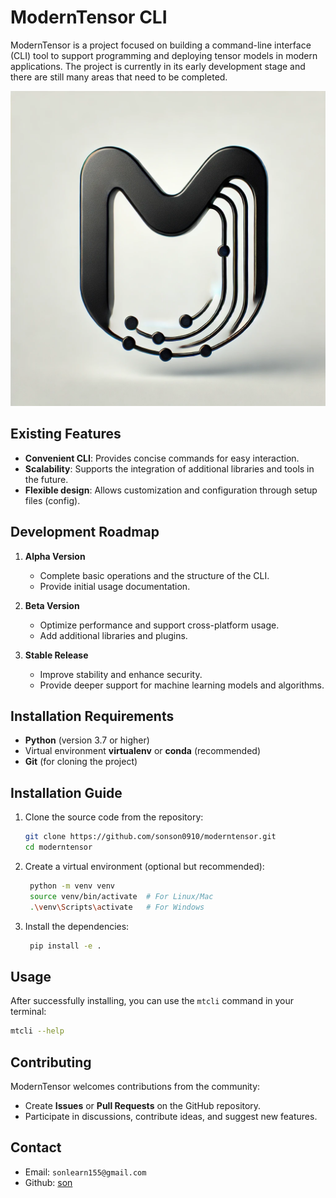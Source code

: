 # ModernTensor CLI

ModernTensor is a project focused on building a command-line interface (CLI) tool to support programming and deploying tensor models in modern applications. The project is currently in its early development stage and there are still many areas that need to be completed.

![moderntensor.png](https://github.com/sonson0910/moderntensor/blob/main/moderntensor.png)

## Existing Features

- **Convenient CLI**: Provides concise commands for easy interaction.
- **Scalability**: Supports the integration of additional libraries and tools in the future.
- **Flexible design**: Allows customization and configuration through setup files (config).

## Development Roadmap

1. **Alpha Version**  
   - Complete basic operations and the structure of the CLI.  
   - Provide initial usage documentation.

2. **Beta Version**  
   - Optimize performance and support cross-platform usage.  
   - Add additional libraries and plugins.

3. **Stable Release**  
   - Improve stability and enhance security.  
   - Provide deeper support for machine learning models and algorithms.

## Installation Requirements

- **Python** (version 3.7 or higher)
- Virtual environment **virtualenv** or **conda** (recommended)
- **Git** (for cloning the project)

## Installation Guide

1. Clone the source code from the repository:
   ```bash
   git clone https://github.com/sonson0910/moderntensor.git
   cd moderntensor
   ```

2. Create a virtual environment (optional but recommended):
   ```bash
    python -m venv venv
    source venv/bin/activate  # For Linux/Mac
    .\venv\Scripts\activate   # For Windows
   ```

3. Install the dependencies:
   ```bash
    pip install -e .
   ```

## Usage

After successfully installing, you can use the `mtcli` command in your terminal:
```bash
mtcli --help
```

## Contributing

ModernTensor welcomes contributions from the community:
* Create **Issues** or **Pull Requests** on the GitHub repository.
* Participate in discussions, contribute ideas, and suggest new features.

## Contact

* Email: `sonlearn155@gmail.com`
* Github: [son](https://github.com/sonson0910)

